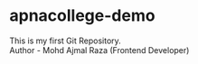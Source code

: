 # apnacollege-demo
This is my first Git Repository.
<br>
Author - Mohd Ajmal Raza (Frontend Developer)
